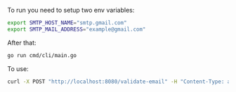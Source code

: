 To run you need to setup two env variables:
``` bash
export SMTP_HOST_NAME="smtp.gmail.com"
export SMTP_MAIL_ADDRESS="example@gmail.com"
```

After that:
``` bash
go run cmd/cli/main.go
```

To use:
``` bash
curl -X POST "http://localhost:8080/validate-email" -H "Content-Type: application/json" --data '{"email": "test-email@gmail.com"}'
```